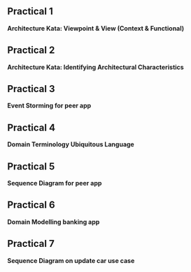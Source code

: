 ## Practical 1

**Architecture Kata: Viewpoint & View (Context & Functional)** 

## Practical 2

**Architecture Kata: Identifying Architectural Characteristics**

## Practical 3

**Event Storming for peer app**

## Practical 4

**Domain Terminology Ubiquitous Language**

## Practical 5

**Sequence Diagram for peer app**

## Practical 6

**Domain Modelling banking app** 

## Practical 7

**Sequence Diagram on update car use case**
